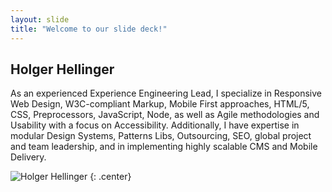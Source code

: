```yaml
---
layout: slide
title: "Welcome to our slide deck!"
---
```


## Holger Hellinger

As an experienced Experience Engineering Lead, I specialize in Responsive Web Design, W3C-compliant Markup, Mobile First approaches, HTML/5, CSS, Preprocessors, JavaScript, Node, as well as Agile methodologies and Usability with a focus on Accessibility. Additionally, I have expertise in modular Design Systems, Patterns Libs, Outsourcing, SEO, global project and team leadership, and in implementing highly scalable CMS and Mobile Delivery.

![Holger Hellinger](https://www.holger-hellinger.de/assets/images/HolgerHellinger320.png)
{: .center}
